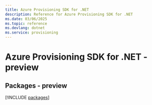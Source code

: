```yaml
---
title: Azure Provisioning SDK for .NET
description: Reference for Azure Provisioning SDK for .NET
ms.date: 03/06/2025
ms.topic: reference
ms.devlang: dotnet
ms.service: provisioning
---
```

# Azure Provisioning SDK for .NET - preview
## Packages - preview
[!INCLUDE [packages](provisioning-index.md)]